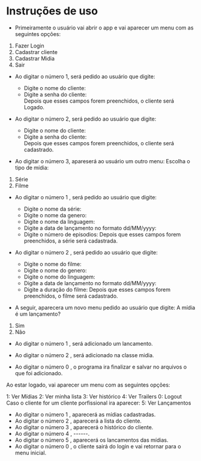# Instruções de uso

- Primeiramente o usuário vai abrir o app e vai aparecer um menu com as seguintes opções:
 1. Fazer Login
 2. Cadastrar cliente
 3. Cadastrar Midia
 0.  Sair


- Ao digitar o número 1, será pedido ao usuário que digite:
  * Digite o nome do cliente:
  * Digite a senha do cliente:  
Depois que esses campos forem preenchidos, o cliente será Logado.

- Ao digitar o número 2, será pedido ao usuário que digite:
  * Digite o nome do cliente:
  * Digite a senha do cliente:  
Depois que esses campos forem preenchidos, o cliente será cadastrado.

- Ao digitar o número 3, apareserá ao usuário um outro menu:
 Escolha o tipo de mídia:
 1. Série
 2. Filme
 
- Ao digitar o número 1 , será pedido ao usuário que digite:
  * Digite o nome da série:
  * Digite o nome da genero:
  * Digite o nome da linguagem:
  * Digite a data de lançamento no formato dd/MM/yyyy:
  * Digite o número de episodios:
Depois que esses campos forem preenchidos, a série será cadastrada.

- Ao digitar o número 2 , será pedido ao usuário que digite:
  * Digite o nome do filme:
  * Digite o nome do genero:
  * Digite o nome do linguagem:
  * Digite a data de lançamento no formato dd/MM/yyyy:
  * Digite a duração do filme:
Depois que esses campos forem preenchidos, o filme será cadastrado.

- A seguir, aparecera um novo menu pedido ao usuário que digite:
 A mídia é um lançamento?
 1. Sim
 2. Não
- Ao digitar o número 1 , será adicionado um lancamento.
  
- Ao digitar o número 2 , será adicionado na classe midia.

- Ao digitar o número 0 , o programa ira finalizar e salvar no arquivos o que foi adicionado.


Ao estar logado, vai aparecer um menu com as seguintes opções:

1: Ver Mídias
2: Ver minha lista
3: Ver histórico
4: Ver Trailers
0: Logout
Caso o cliente for um cliente porfissional ira aparecer:
5: Ver Lançamentos

- Ao digitar o número 1 , aparecerá as mídias cadastradas.
- Ao digitar o número 2 , aparecerá a lista do cliente.
- Ao digitar o número 3 , aparecerá o histórico do cliente.
- Ao digitar o número 4 , ------.
- Ao digitar o número 5 , aparecerá os lancamentos das mídias.
- Ao digitar o número 0 , o cliente sairá do login e vai retornar para o menu inicial.



